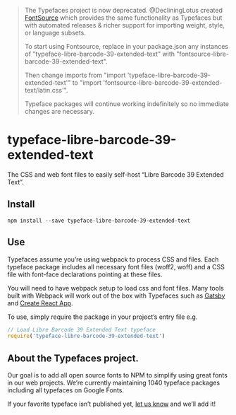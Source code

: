 >The Typefaces project is now deprecated. @DecliningLotus created
[FontSource](https://github.com/fontsource/fontsource) which provides the
same functionality as Typefaces but with automated releases & richer
support for importing weight, style, or language subsets.
>
>To start using Fontsource, replace in your package.json any instances of
"typeface-libre-barcode-39-extended-text" with "fontsource-libre-barcode-39-extended-text".
>
> Then change imports from "import 'typeface-libre-barcode-39-extended-text'" to "import 'fontsource-libre-barcode-39-extended-text/latin.css'".
>
>Typeface packages will continue working indefinitely so no immediate
>changes are necessary.

# typeface-libre-barcode-39-extended-text

The CSS and web font files to easily self-host “Libre Barcode 39 Extended Text”.

## Install

`npm install --save typeface-libre-barcode-39-extended-text`

## Use

Typefaces assume you’re using webpack to process CSS and files. Each typeface
package includes all necessary font files (woff2, woff) and a CSS file with
font-face declarations pointing at these files.

You will need to have webpack setup to load css and font files. Many tools built
with Webpack will work out of the box with Typefaces such as [Gatsby](https://github.com/gatsbyjs/gatsby)
and [Create React App](https://github.com/facebookincubator/create-react-app).

To use, simply require the package in your project’s entry file e.g.

```javascript
// Load Libre Barcode 39 Extended Text typeface
require('typeface-libre-barcode-39-extended-text')
```

## About the Typefaces project.

Our goal is to add all open source fonts to NPM to simplify using great fonts in
our web projects. We’re currently maintaining 1040 typeface packages
including all typefaces on Google Fonts.

If your favorite typeface isn’t published yet, [let us know](https://github.com/KyleAMathews/typefaces)
and we’ll add it!

